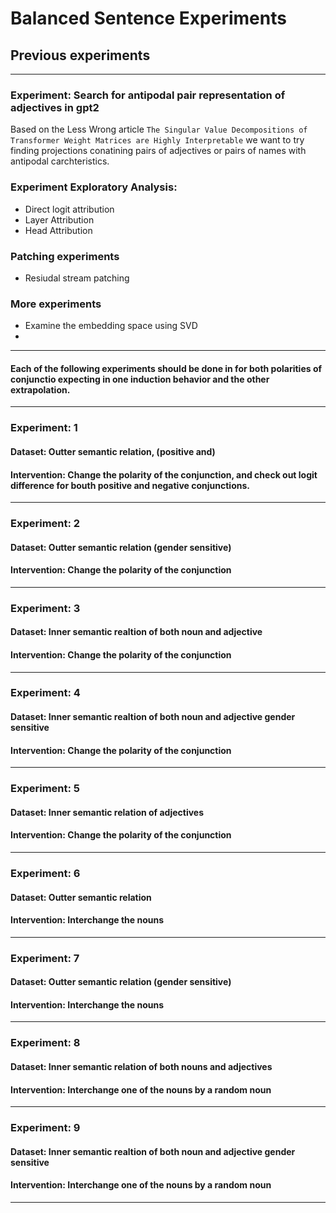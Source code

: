# Balanced Sentence Experiments

## Previous experiments
-------------------------
### Experiment: Search for antipodal pair representation of adjectives in gpt2

Based on the Less Wrong article `The Singular Value Decompositions of Transformer Weight Matrices are Highly Interpretable` we want to try finding projections conatining pairs of adjectives or pairs of names with antipodal carchteristics. 

### Experiment Exploratory Analysis:
- Direct logit attribution
- Layer Attribution
- Head Attribution





### Patching experiments
- Resiudal stream patching


### More experiments
- Examine the embedding space using SVD
- 



-------------------------
#### Each of the following experiments should be done in for both polarities of conjunctio expecting in one induction behavior and the other extrapolation.
----------------
### Experiment: 1
#### Dataset: Outter semantic relation, (positive and)
#### Intervention: Change the polarity of the conjunction, and check out logit difference for bouth positive and negative conjunctions.
----------------
### Experiment: 2
#### Dataset: Outter semantic relation (gender sensitive)
#### Intervention: Change the polarity of the conjunction
----------------
### Experiment: 3
#### Dataset: Inner semantic realtion of both noun and adjective
#### Intervention: Change the polarity of the conjunction
----------------
### Experiment: 4
#### Dataset: Inner semantic realtion of both noun and adjective gender sensitive
#### Intervention: Change the polarity of the conjunction
----------------
### Experiment: 5
#### Dataset: Inner semantic relation of adjectives
#### Intervention: Change the polarity of the conjunction
----------------
### Experiment: 6
#### Dataset: Outter semantic relation
#### Intervention: Interchange the nouns
----------------
### Experiment: 7
#### Dataset: Outter semantic relation (gender sensitive)
#### Intervention: Interchange the nouns
----------------
### Experiment: 8
#### Dataset: Inner semantic relation of both nouns and adjectives
#### Intervention: Interchange one of the nouns by a random noun
----------------
### Experiment: 9
#### Dataset: Inner semantic realtion of both noun and adjective gender sensitive
#### Intervention: Interchange one of the nouns by a random noun
----------------
